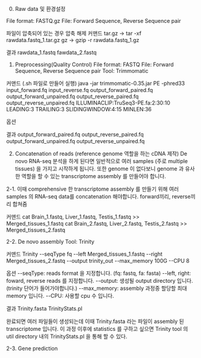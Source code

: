 0. Raw data 및 환경설정

File format: FASTQ.gz
File:        Forward Sequence, Reverse Sequence pair

파일이 압축되어 있는 경우 압축 해제
커맨드
tar.gz -> tar -xf rawdata.fastq_1.tar.gz
gz -> gzip -r rawdata.fastq_1.gz

결과
rawdata_1.fastq
fawdata_2.fastq

1. Preprocessing(Quality Control)
File format: FASTQ
File:        Forward Sequence, Reverse Sequence pair
Tool: Trimmomatic

커맨드 (.sh 파일로 만들어 실행)
java -jar trimmomatic-0.35.jar PE -phred33 input_forward.fq input_reverse.fq output_forward_paired.fq output_forward_unpaired.fq output_reverse_paired.fq output_reverse_unpaired.fq ILLUMINACLIP:TruSeq3-PE.fa:2:30:10 LEADING:3 TRAILING:3 SLIDINGWINDOW:4:15 MINLEN:36

옵션

결과
output_forward_paired.fq
output_reverse_paired.fq
output_forward_unpaired.fq
output_reverse_unpaired.fq

2. Concatenation of reads (reference genome 역할을 하는 cDNA 제작)
De novo RNA-seq 분석을 하게 된다면 일반적으로 여러 samples (주로 multiple tissues) 을 가지고 시작하게 됩니다.
또한 genome 이 없다보니 genome 과 유사한 역할을 할 수 있는 transcriptome assembly 를 만들어야 합니다.

2-1. 이때 comprehensive 한 transcriptome assembly 를 만들기 위해 여러 samples 의 RNA-seq data를 concatenation 해야합니다. 
forward끼리, reverse끼리 합쳐줌

커맨드
cat Brain_1.fastq, Liver_1.fastq, Testis_1.fastq >> Merged_tissues_1.fastq 
cat Brain_2.fastq, Liver_2.fastq, Testis_2.fastq >> Merged_tissues_2.fastq
 
2-2. De novo assembly
Tool: Trinity

커맨드
Trinity --seqType fq --left Merged_tissues_1.fastq --right Merged_tissues_2.fastq --output trinity_out --max_memory 100G --CPU 8

옵션
--seqType:  reads format 을 지정합니다. (fq: fastq, fa: fasta)
--left, right: foward, reverse reads 를 지정합니다.
--output: 생성될 output directory 입니다. (trinity 단어가 들어가야합니다.)
--max_memory:  assembly 과정중 할당할 최대 memory  입니다.
--CPU:  사용할 cpu 수 입니다.

결과
Trinity.fasta
TrinityStats.pl

완료되면 여러 파일들이 생성되는데 이때  Trinity.fasta 라는 파일이 assembly 된 transcriptome 입니다.
이 과정 이후에 statistics 를 구하고 싶으면 Trinity tool 의 util directory 내의 TrinityStats.pl 을 통해 할 수 있다.

2-3. Gene prediction